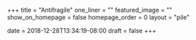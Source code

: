 +++
title = "Antifragile"
one_liner = ""
featured_image = ""
show_on_homepage = false
homepage_order = 0
layout = "pile"

date = 2018-12-28T13:34:19-08:00
draft = false
+++
